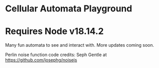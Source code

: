 # Cellular Automata Playground
# Requires Node v18.14.2

Many fun automata to see and interact with. More updates coming soon.

Perlin noise function code credits: Seph Gentle at https://github.com/josephg/noisejs 

